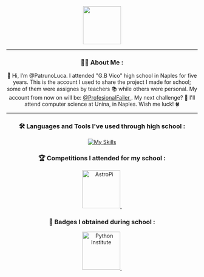 
<div id="header" align="center">
  <img src="https://avatars.githubusercontent.com/u/73954312?v=4" class="profile_pic" width="100"/> 
  <div id="badges">
<img src="https://komarev.com/ghpvc/?username=PatrunoLuca&style=flat-square&color=blue" alt=""/>
</div>

---

### 👩‍💻  About Me :
 :wave: Hi, I’m @PatrunoLuca. I attended "G.B Vico" high school in Naples for five years. This is the account I used to share the project I made for school; 
 some of them were assignes by teachers 📚 while others were personal. My account from now on will be: <a href="https://github.com/ProfesionalFailer">@ProfesionalFailer </a>. My next challenge? 
 🚀 I'll attend computer science at Unina, in Naples. Wish me luck! 🍀

---

### :hammer_and_wrench:  Languages and Tools I've used through high school :
[![My Skills](https://skillicons.dev/icons?i=git,github,py,redis,arduino,raspberrypi,html,css,bootstrap,js,nodejs,express&perline=6)](https://skillicons.dev)

### :trophy: Competitions I attended for my school :
<div>
  <a href="https://github.com/doceo/astropi-2223">
    <img src="https://astro-pi.org/assets/astro_pi_logo-764827ec80a8d58dae9fb4234d809fdda885fd3c36dfbdc5c9101017d141dd55.svg" title="Astro Pi 2022/23" alt="AstroPi" width="100" height="100"/>&nbsp;
  </a>
</div>

### :star2: Badges I obtained during school :
<div>
  <a href="https://www.credly.com/badges/0c3fb89d-cc86-4fcc-8930-537273595939/public_url">
    <img src="https://images.credly.com/images/b790eb12-ecb3-4b94-89be-61aa40c92e7c/image.png" title="[PCEP-30-02] PCEP – Certified Entry-Level Python Programmer" alt="Python Institute" width="100" height="100"/>&nbsp;
  </a>
</div>

